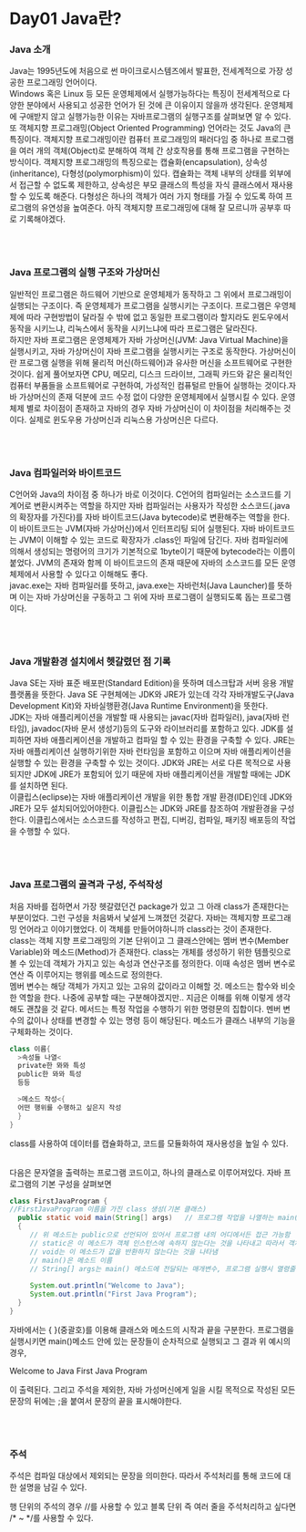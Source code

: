 <h1>Day01 Java란?</h1>

<h3>Java 소개</h3>
Java는 1995년도에 처음으로 썬 마이크로시스템즈에서 발표한, 전세계적으로 가장 성공한 프로그래밍 언어이다.

<br>
Windows 혹은 Linux 등 모든 운영체제에서 실행가능하다는 특징이 전세계적으로 다양한 분야에서 사용되고 성공한 언어가 된 것에 큰 이유이지 않을까 생각된다. 운영체제에 구애받지 않고 실행가능한 이유는 자바프로그램의 실행구조를 살펴보면 알 수 있다.

<br>
또 객체지향 프로그래밍(Object Oriented Programming) 언어라는 것도 Java의 큰 특징이다. 객체지향 프로그래밍이란 컴퓨터 프로그래밍의 패러다임 중 하나로 프로그램을 여러 개의 객체(Object)로 분해하여 객체 간 상호작용를 통해 프로그램을 구현하는 방식이다. 객체지향 프로그래밍의 특징으로는 캡슐화(encapsulation), 상속성(inheritance), 다형성(polymorphism)이 있다. 캡슐화는 객체 내부의 상태를 외부에서 접근할 수 없도록 제한하고, 상속성은 부모 클래스의 특성을 자식 클래스에서 재사용할 수 있도록 해준다. 다형성은 하나의 객체가 여러 가지 형태를 가질 수 있도록 하여 프로그램의 유연성을 높여준다. 아직 객체지향 프로그래밍에 대해 잘 모르니까 공부후 따로 기록해야겠다.

<br> <br>
<h3>Java 프로그램의 실행 구조와 가상머신</h3>
일반적인 프로그램은 하드웨어 기반으로 운영체제가 동작하고 그 위에서 프로그래밍이 실행되는 구조이다. 즉 운영체제가 프로그램을 실행시키는 구조이다. 프로그램은 우영체제에 따라 구현방법이 달라질 수 밖에 없고 동일한 프로그램이라 할지라도 윈도우에서 동작을 시키느냐, 리눅스에서 동작을 시키느냐에 따라 프로그램은 달라진다.

<br>
하지만 자바 프로그램은 운영체제가 자바 가상머신(JVM: Java Virtual Machine)을 실행시키고, 자바 가상머신이 자바 프로그램을 실행시키는 구조로 동작한다. 가상머신이란 프로그램 실행을 위해 물리적 머신(하드웨어)과 유사한 머신을 소프트웨어로 구현한 것이다. 쉽게 풀어보자면 CPU, 메모리, 디스크 드라이브, 그래픽 카드와 같은 물리적인 컴퓨터 부품들을 소프트웨어로 구현하여, 가성적인 컴퓨털르 만들어 실행하는 것이다.자바 가상머신의 존재 덕분에 코드 수정 없이 다양한 운영체제에서 실행시킬 수 있다. 운영체제 별로 차이점이 존재하고 자바의 경우 자바 가상머신이 이 차이점을 처리해주는 것이다. 실제로 윈도우용 가상머신과 리눅스용 가상머신은 다르다.

<br><br>
<h3>Java 컴파일러와 바이트코드</h3>
C언어와 Java의 차이점 중 하나가 바로 이것이다. C언어의 컴파일러는 소스코드를 기계어로 변환시켜주는 역할을 하지만 자바 컴파일러는 사용자가 작성한 소스코드(.java의 확장자를 가진다)를 자바 바이트코드(Java bytecode)로 변환해주는 역할을 한다.

<br>
이 바이트코드는 JVM(자바 가상머신)에서 인터프리팅 되어 실행된다. 자바 바이트코드는 JVM이 이해할 수 있는 코드로 확장자가 .class인 파일에 담긴다. 자바 컴파일러에 의해서 생성되는 명령어의 크기가 기본적으로 1byte이기 때문에 bytecode라는 이름이 붙었다. JVM의 존재와 함께 이 바이트코드의 존재 때문에 자바의 소스코드를 모든 운영체제에서 사용할 수 있다고 이해해도 좋다. 

<br>
javac.exe는 자바 컴파일러를 뜻하고, java.exe는 자바런처(Java Launcher)를 뜻하며 이는 자바 가상머신을 구동하고 그 위에 자바 프로그램이 실행되도록 돕는 프로그램이다.

<br><br>
<h3>Java 개발환경 설치에서 헷갈렸던 점 기록</h3>
Java SE는 자바 표준 배포판(Standard Edition)을 뜻하며 데스크탑과 서버 응용 개발 플랫폼을 뜻한다. Java SE 구현체에는 JDK와 JRE가 있는데 각각 자바개발도구(Java Development Kit)와 자바실행환경(Java Runtime Environment)을 뜻한다.

<br>
JDK는 자바 애플리케이션을 개발할 때 사용되는 javac(자바 컴파일러), java(자바 런타임), javadoc(자바 문서 생성기)등의 도구와 라이브러리를 포함하고 있다. JDK를 설피하면 자바 애플리케이션을 개발하고 컴파일 할 수 있는 환경을 구축할 수 있다. JRE는 자바 애플리케이션 실행하기위한 자바 런타임을 포함하고 이으며 자바 애플리케이션을 실행할 수 있는 환경을 구축할 수 있는 것이다. JDK와 JRE는 서로 다른 목적으로 사용되지만 JDK에 JRE가 포함되어 있기 때문에 자바 애플리케이션을 개발할 때에는 JDK를 설치하면 된다.

<br>
이클립스(eclipse)는 자바 애플리케이션 개발을 위한 통합 개발 환경(IDE)인데 JDK와 JRE가 모두 설치되어있어야한다. 이클립스는 JDK와 JRE를 참조하여 개발환경을 구성한다. 이클립스에서는 소스코드를 작성하고 편집, 디버깅, 컴파일, 패키징 배포등의 작업을 수행할 수 있다.

<br><br>
<h3>Java 프로그램의 골격과 구성, 주석작성</h3>
처음 자바를 접하면서 가장 헷갈렸던건 package가 있고 그 아래 class가 존재한다는 부분이었다. 그런 구성을 처음봐서 낯설게 느껴졌던 것같다.
자바는 객체지향 프로그래밍 언어라고 이야기했었다. 이 객체를 만들어야하니까 class라는 것이 존재한다. 

<br>
class는 객체 지향 프로그래밍의 기본 단위이고 그 클래스안에는 멤버 변수(Member Variable)와 메소드(Method)가 존재한다. class는 개체를 생성하기 위한 템플릿으로 볼 수 있는데 객체가 가지고 있는 속성과 연산구조를 정의한다. 이때 속성은 멤버 변수로 연산 즉 이루어지는 행위를 메소드로 정의한다. 

<br>
멤버 변수는 해당 객체가 가지고 있는 고유의 값이라고 이해할 것. 
메소드는 함수와 비슷한 역할을 한다. 나중에 공부할 때는 구분해야겠지만.. 지금은 이해를 위해 이렇게 생각해도 괜찮을 것 같다. 메서드는 특정 작업을 수행하기 위한 명령문의 집합이다. 멘버 변수의 값이나 상태를 변경할 수 있는 명령 등이 해당된다. 메소드가 클래스 내부의 기능을 구체화하는 것이다.

```java
class 이름{
  >속성들 나열<
  private한 뫄뫄 특성
  public한 뫄뫄 특성
  등등

  >메소드 작성<{
  어떤 행위를 수행하고 싶은지 작성
  }
}
```
class를 사용하여 데이터를 캡슐화하고, 코드를 모듈화하여 재사용성을 높일 수 있다.

<br>
다음은 문자열을 출력하는 프로그램 코드이고, 하나의 클래스로 이루어져있다.
자바 프로그램의 기본 구성을 살펴보면

```java
class FirstJavaProgram {
//FirstJavaProgram 이름을 가진 class 생성(기본 클래스)
  public static void main(String[] args)   // 프로그램 작업을 나열하는 main()메소드, 프로그램의 실행 진입점으로 사용되며 프로그램이 시작할 때 자동으로 호출됨
  {  
     // 위 메소드는 public으로 선언되어 있어서 프로그램 내의 어디에서든 접근 가능함
     // static은 이 메소드가 객체 인스턴스에 속하지 않는다는 것을 나타내고 따라서 객체를 생성하지 않고도 호출 할 수 있음.
     // void는 이 메소드가 값을 반환하지 않는다는 것을 나타냄
     // main()은 메소드 이름
     // String[] args는 main() 메소드에 전달되는 매개변수, 프로그램 실행시 멸령줄에서 프로그램에 전달된 인수가 저장됨
     
     System.out.println("Welcome to Java");
     System.out.println("First Java Program");
  }
}
```
자바에서는 { }(중괄호)를 이용해 클래스와 메소드의 시작과 끝을 구분한다. 프로그램을 실행시키면 main()메소드 안에 있는 문장들이 순차적으로 실행되고 그 결과 위 예시의 경우,

Welcome to Java
First Java Program 

이 출력된다. 
그리고 주석을 제외한, 자바 가성머신에게 일을 시킬 목적으로 작성된 모든 문장의 뒤에는 ;을 붙여서 문장의 끝을 표시해야한다.

<br><br>
<h3>주석</h3>
주석은 컴파일 대상에서 제외되는 문장을 의미한다.
따라서 주석처리를 통해 코드에 대한 설명을 남길 수 있다.

행 단위의 주석의 경우 //를 사용할 수 있고
블록 단위 즉 여러 줄을 주석처리하고 싶다면 /* ~ */를 사용할 수 있다.


